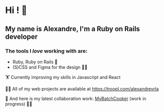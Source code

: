 # Hi ! 👋

## My name is Alexandre, I'm a Ruby on Rails developer

### The tools I *love* working with are:
- Ruby, Ruby on Rails 💎
- (S)CSS and Figma for the design 👨‍🎨


🏋️ Currently improving my skills in Javascript and React

🧑‍💻 All of my web projects are available at https://troopl.com/alexandrevrla

 🔭 And here is my latest collaboration work: [MyBatchCooker](http://www.mybatchcooker.com/)
   (work in progress) 👷‍♂️
